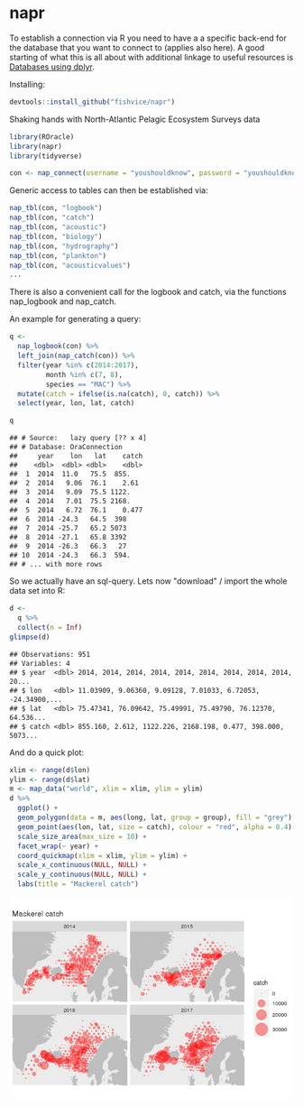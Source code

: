 # napr

To establish a connection via R you need to have a a specific back-end for the database that you want to connect to (applies also here). A good starting of what this is all about with additional linkage to useful resources is [Databases using dplyr](https://db.rstudio.com/dplyr).

Installing:

```r
devtools::install_github("fishvice/napr")
```

Shaking hands with North-Atlantic Pelagic Ecosystem Surveys data

```r
library(ROracle)
library(napr)
library(tidyverse)
```

```r
con <- nap_connect(username = "youshouldknow", password = "youshouldknow")
```

Generic access to tables can then be established via:
```r
nap_tbl(con, "logbook")
nap_tbl(con, "catch")
nap_tbl(con, "acoustic")
nap_tbl(con, "biology")
nap_tbl(con, "hydrography")
nap_tbl(con, "plankton")
nap_tbl(con, "acousticvalues")
...
```

There is also a convenient call for the logbook and catch, via the functions nap_logbook and nap_catch.

An example for generating a query:
```r
q <-
  nap_logbook(con) %>% 
  left_join(nap_catch(con)) %>% 
  filter(year %in% c(2014:2017),
         month %in% c(7, 8), 
         species == "MAC") %>% 
  mutate(catch = ifelse(is.na(catch), 0, catch)) %>% 
  select(year, lon, lat, catch)
```


```r
q
```

```
## # Source:   lazy query [?? x 4]
## # Database: OraConnection
##     year    lon   lat    catch
##    <dbl>  <dbl> <dbl>    <dbl>
##  1  2014  11.0   75.5  855.   
##  2  2014   9.06  76.1    2.61 
##  3  2014   9.09  75.5 1122.   
##  4  2014   7.01  75.5 2168.   
##  5  2014   6.72  76.1    0.477
##  6  2014 -24.3   64.5  398    
##  7  2014 -25.7   65.2 5073    
##  8  2014 -27.1   65.8 3392    
##  9  2014 -26.3   66.3   27    
## 10  2014 -24.3   66.3  594.   
## # ... with more rows
```

So we actually have an sql-query. Lets now "download" / import the whole data set into R:


```r
d <- 
  q %>% 
  collect(n = Inf)
glimpse(d)
```

```
## Observations: 951
## Variables: 4
## $ year  <dbl> 2014, 2014, 2014, 2014, 2014, 2014, 2014, 2014, 2014, 20...
## $ lon   <dbl> 11.03909, 9.06360, 9.09128, 7.01033, 6.72053, -24.34900,...
## $ lat   <dbl> 75.47341, 76.09642, 75.49991, 75.49790, 76.12370, 64.536...
## $ catch <dbl> 855.160, 2.612, 1122.226, 2168.198, 0.477, 398.000, 5073...
```

And do a quick plot:


```r
xlim <- range(d$lon)
ylim <- range(d$lat)
m <- map_data("world", xlim = xlim, ylim = ylim)
d %>% 
  ggplot() +
  geom_polygon(data = m, aes(long, lat, group = group), fill = "grey") +
  geom_point(aes(lon, lat, size = catch), colour = "red", alpha = 0.4) +
  scale_size_area(max_size = 10) +
  facet_wrap(~ year) +
  coord_quickmap(xlim = xlim, ylim = ylim) +
  scale_x_continuous(NULL, NULL) +
  scale_y_continuous(NULL, NULL) +
  labs(title = "Mackerel catch")
```

![](fig/catch.png)<!-- -->

